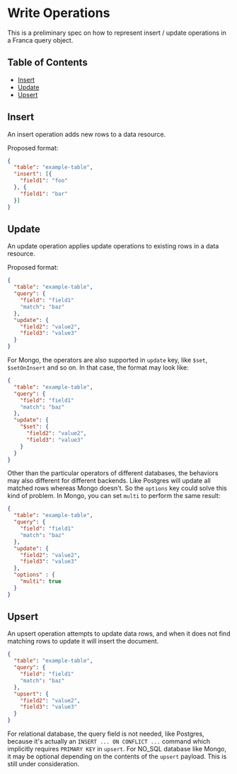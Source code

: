 # Write Operations

This is a preliminary spec on how to represent insert / update operations in a Franca query object.

## Table of Contents
* [Insert](#insert)
* [Update](#update)
* [Upsert](#upsert)

## Insert

An insert operation adds new rows to a data resource.

Proposed format:
```json
{
  "table": "example-table",
  "insert": [{
    "field1": "foo"
  }, {
    "field1": "bar"
  }]
}
```


## Update

An update operation applies update operations to existing rows in a data resource.

Proposed format:
```json
{
  "table": "example-table",
  "query": {
    "field": "field1"
    "match": "baz"
  },
  "update": {
    "field2": "value2",
    "field3": "value3"
  }
}
```

For Mongo, the operators are also supported in `update` key, like `$set`, `$setOnInsert` and so on. In that case, the format may look like:
```json
{
  "table": "example-table",
  "query": {
    "field": "field1"
    "match": "baz"
  },
  "update": {
    "$set": {
      "field2": "value2",
      "field3": "value3"
    }
  }
}
```

Other than the particular operators of different databases, the behaviors may also different for different backends. Like Postgres will update all matched rows whereas Mongo doesn't. So the `options` key could solve this kind of problem. In Mongo, you can set `multi` to perform the same result:
```json
{
  "table": "example-table",
  "query": {
    "field": "field1"
    "match": "baz"
  },
  "update": {
    "field2": "value2",
    "field3": "value3"
  },
  "options" : {
    "multi": true
  }
}
```

## Upsert

An upsert operation attempts to update data rows, and when it does not find matching rows to update it will insert the document.

```json
{
  "table": "example-table",
  "query": {
    "field": "field1"
    "match": "baz"
  },
  "upsert": {
    "field2": "value2",
    "field3": "value3"
  }
}
```

For relational database, the query field is not needed, like Postgres, because it's actually an `INSERT ... ON CONFLICT ...` command which implicitly requires `PRIMARY KEY` in `upsert`. For NO_SQL database like Mongo, it may be optional depending on the contents of the ```upsert``` payload. This is still under consideration.
